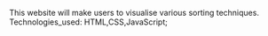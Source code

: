 This website will make users to visualise various sorting techniques.
Technologies_used: HTML,CSS,JavaScript;

